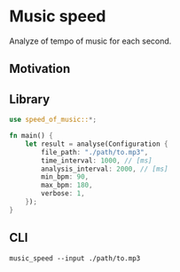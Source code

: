 # Music speed

Analyze of tempo of music for each second.

## Motivation

## Library

```rust
use speed_of_music::*;

fn main() {
    let result = analyse(Configuration {
        file_path: "./path/to.mp3",
        time_interval: 1000, // [ms]
        analysis_interval: 2000, // [ms]
        min_bpm: 90,
        max_bpm: 180,
        verbose: 1,
    });
}
```

## CLI

```
music_speed --input ./path/to.mp3
```
